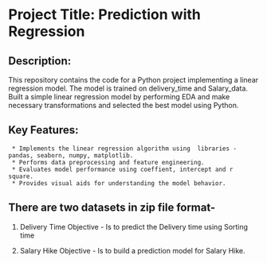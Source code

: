 # Project Title: Prediction with Regression

## Description:
This repository contains the code for a Python project implementing a linear regression model. The model is trained on delivery_time and Salary_data.
Built a simple linear regression model by performing EDA and make necessary transformations and selected the best model using Python.

## Key Features:
     * Implements the linear regression algorithm using  libraries - pandas, seaborn, numpy, matplotlib.
     * Performs data preprocessing and feature engineering.
     * Evaluates model performance using coeffient, intercept and r square.
     * Provides visual aids for understanding the model behavior.
    
## There are two datasets in zip file format- 
1. Delivery Time 
	Objective  - Is to predict the Delivery time using Sorting time

2. Salary Hike
	Objective -  Is to build a prediction model for Salary Hike.


